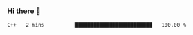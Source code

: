### Hi there 👋

<!--START_SECTION:waka-->

```txt
C++   2 mins          █████████████████████████   100.00 %
```

<!--END_SECTION:waka-->
